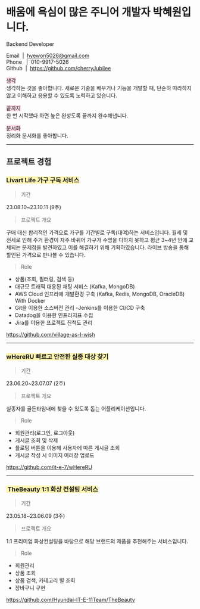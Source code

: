 # 배움에 욕심이 많은 주니어 개발자 박혜원입니다.

Backend Developer

Email   |  hyewon5026@gmail.com   
Phone   |  010-9917-5026   
Github  |  https://github.com/cherryJubilee

<span style="background-color:#FFDAE3">생각</span>  
생각하는 것을 좋아합니다. 새로운 기술을 배우거나 기능을 개발할 때, 단순히 따라하지 않고 이해하고 응용할 수 있도록 노력하고 있습니다.  

<span style="background-color:#FFDAE3">끝까지</span>  
한 번 시작했다 하면 높은 완성도록 끝까지 완수해냅니다.  

<span style="background-color:#FFDAE3">문서화</span>  
정리화 문서화를 좋아합니다.


--- 
## **프로젝트 경험**
### <span style="background-color:#fff5b1"> Livart Life 가구 구독 서비스 </span>

> 기간

23.08.10~23.10.11 (9주)

> 프로젝트 개요

구매 대신 합리적인 가격으로 가구를 기간별로 구독(대여)하는 서비스입니다. 월세 및 전세로 인해 주거 환경이 자주 바뀌어 가구가 수명을 다하지 못하고 평균 3~4년 안에 교체되는 문제점을 발견하였고 이를 해결하기 위해 기획하였습니다.
라이브 방송을 통해 할인된 가격으로 만나볼 수 있습니다.

> Role

- 상품(조회, 필터링, 검색 등)
- 대규모 트래픽 대응된 채팅 서비스 (Kafka, MongoDB)
- AWS Cloud 인프라에 개발환경 구축 (Kafka, Redis, MongoDB, OracleDB) With Docker
- Git을 이용한 소스버전 관리
-Jenkins를 이용한 CI/CD 구축
- Datadog을 이용한 인프라지표 수집
- Jira를 이용한 프로젝트 진척도 관리

https://github.com/village-as-I-wish

---
### <span style="background-color:#fff5b1"> wHereRU 빠르고 안전한 실종 대상 찾기 </span>

> 기간

23.06.20~23.07.07 (2주)

> 프로젝트 개요

실종자를 골든타임내에 찾을 수 있도록 돕는 어플리케이션입니다.

> Role

- 회원관리(로그인, 로그아웃)
- 게시글 조회 및 삭제
- 플로팅 버튼을 이용해 사용자에 따른 게시글 조회
- 게시글 작성 시 이미지 여러장 업로드

https://github.com/it-e-7/wHereRU

---
### <span style="background-color:#fff5b1">  TheBeauty 1:1 화상 컨설팅 서비스 </span>

> 기간

23.05.18~23.06.09 (3주)

> 프로젝트 개요

1:1 프리미엄 화상컨설팅을 바탕으로 해당 브랜드의 제품을 추천해주는 서비스입니다.

> Role

- 회원관리
- 상품 조회
- 상품 검색, 카테고리 별 조회
- 장바구니 구현

https://github.com/Hyundai-IT-E-11Team/TheBeauty